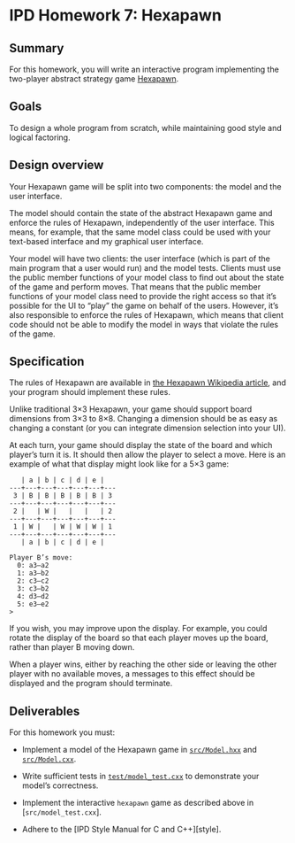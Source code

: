 # IPD Homework 7: Hexapawn


## Summary

For this homework, you will write an interactive program implementing
the two-player abstract strategy game
[Hexapawn].


## Goals

To design a whole program from scratch, while maintaining good style and
logical factoring.


## Design overview

Your Hexapawn game will be split into two components: the model and the
user interface.

The model should contain the state of the abstract
Hexapawn game and enforce the rules of Hexapawn, independently of the user
interface. This means, for example, that the same model class could be
used with your text-based interface and my graphical user interface.

Your model will have two clients: the user interface (which is part of
the main program that a user would run) and the model tests. Clients
must use the public member functions of your model class to find out
about the state of the game and perform moves. That means that the public
member functions of your model class need to provide the right access so
that it’s possible for the UI to “play” the game on behalf of the users.
However, it’s also responsible to enforce the rules of Hexapawn, which means
that client code should not be able to modify the model in ways that
violate the rules of the game.


## Specification

The rules of Hexapawn are available in [the Hexapawn Wikipedia
article][Hexapawn], and your program should implement these rules.

Unlike traditional 3×3 Hexapawn, your game should support board
dimensions from 3×3 to 8×8. Changing a dimension should be as easy as
changing a constant (or you can integrate dimension selection into your
UI).

At each turn, your game should display the state of the board and which
player’s turn it is. It should then allow the player to select a move.
Here is an example of what that display might look like for a 5×3 game:

````
   | a | b | c | d | e |
---+---+---+---+---+---+---
 3 | B | B | B | B | B | 3
---+---+---+---+---+---+---
 2 |   | W |   |   |   | 2
---+---+---+---+---+---+---
 1 | W |   | W | W | W | 1
---+---+---+---+---+---+---
   | a | b | c | d | e |

Player B’s move:
  0: a3–a2
  1: a3–b2
  2: c3–c2
  3: c3–b2
  4: d3–d2
  5: e3–e2
>
````

If you wish, you may improve upon the display. For example, you could
rotate the display of the board so that each player moves up the board,
rather than player B moving down.

When a player wins, either by reaching the other side or leaving the
other player with no available moves, a messages to this effect should
be displayed and the program should terminate.


## Deliverables

For this homework you must:

  - Implement a model of the Hexapawn game in [`src/Model.hxx`] and
    [`src/Model.cxx`].
    
  - Write sufficient tests in [`test/model_test.cxx`] to demonstrate
    your model’s correctness.
    
  - Implement the interactive `hexapawn` game as described above
    in [`src/model_test.cxx`].
    
  - Adhere to the [IPD Style Manual for C and C++][style].


[Hexapawn]: https://en.wikipedia.org/wiki/Hexapawn
[`src/hexapawn.cxx`]: src/hexapawn.cxx
[`src/Model.hxx`]: src/Model.hxx
[`src/Model.cxx`]: src/Model.cxx
[`test/model_test.cxx`]: test/model_test.cxx
